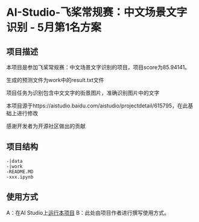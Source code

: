 # AI-Studio-飞桨常规赛：中文场景文字识别 - 5月第1名方案

## 项目描述
本项目是参加飞桨常规赛：中文场景文字识别的项目，项目score为85.94141。

生成的预测文件为work中的result.txt文件

项目任务为识别包含中文文字的街景图片，准确识别图片中的文字

本项目源于https://aistudio.baidu.com/aistudio/projectdetail/615795，在此基础上进行修改

感谢开发者为开源社区做出的贡献

## 项目结构
```-|external-lib
-|data
-|work
-README.MD
-xxx.ipynb
```
## 使用方式
A：在AI Studio上[运行本项目](https://aistudio.baidu.com/aistudio/usercenter)
B：此处由项目作者进行撰写使用方式。
